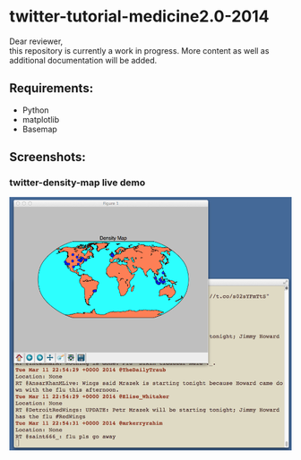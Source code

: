 twitter-tutorial-medicine2.0-2014
=================================

Dear reviewer,  
this repository is currently a work in progress. More content as well as additional documentation will be added.

Requirements:
-------------
  - Python
  - matplotlib
  - Basemap

  
Screenshots:
------------

### twitter-density-map live demo
![twitter-density-map](img/twitter-density-map.png)
